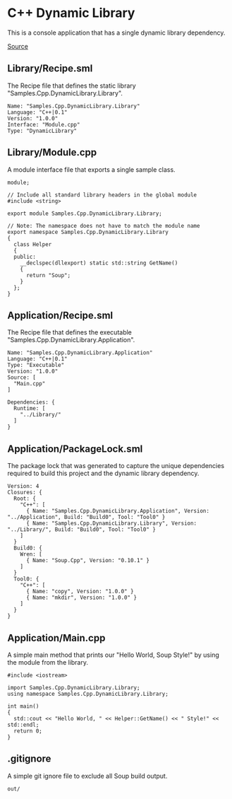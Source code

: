 # C++ Dynamic Library
This is a console application that has a single dynamic library dependency.

[Source](https://github.com/SoupBuild/Soup/tree/main/Samples/Cpp/DynamicLibrary)

## Library/Recipe.sml
The Recipe file that defines the static library "Samples.Cpp.DynamicLibrary.Library".
```
Name: "Samples.Cpp.DynamicLibrary.Library"
Language: "C++|0.1"
Version: "1.0.0"
Interface: "Module.cpp"
Type: "DynamicLibrary"
```

## Library/Module.cpp
A module interface file that exports a single sample class.
```
module;

// Include all standard library headers in the global module
#include <string>

export module Samples.Cpp.DynamicLibrary.Library;

// Note: The namespace does not have to match the module name
export namespace Samples.Cpp.DynamicLibrary.Library
{
  class Helper
  {
  public:
    __declspec(dllexport) static std::string GetName()
    {
      return "Soup";
    }
  };
}
```

## Application/Recipe.sml
The Recipe file that defines the executable "Samples.Cpp.DynamicLibrary.Application".
```
Name: "Samples.Cpp.DynamicLibrary.Application"
Language: "C++|0.1"
Type: "Executable"
Version: "1.0.0"
Source: [
  "Main.cpp"
]

Dependencies: {
  Runtime: [
    "../Library/"
  ]
}
```

## Application/PackageLock.sml
The package lock that was generated to capture the unique dependencies required to build this project and the dynamic library dependency.
```
Version: 4
Closures: {
  Root: {
    "C++": [
      { Name: "Samples.Cpp.DynamicLibrary.Application", Version: "../Application", Build: "Build0", Tool: "Tool0" }
      { Name: "Samples.Cpp.DynamicLibrary.Library", Version: "../Library/", Build: "Build0", Tool: "Tool0" }
    ]
  }
  Build0: {
    Wren: [
      { Name: "Soup.Cpp", Version: "0.10.1" }
    ]
  }
  Tool0: {
    "C++": [
      { Name: "copy", Version: "1.0.0" }
      { Name: "mkdir", Version: "1.0.0" }
    ]
  }
}
```

## Application/Main.cpp
A simple main method that prints our "Hello World, Soup Style!" by using the module from the library.
```
#include <iostream>

import Samples.Cpp.DynamicLibrary.Library;
using namespace Samples.Cpp.DynamicLibrary.Library;

int main()
{
  std::cout << "Hello World, " << Helper::GetName() << " Style!" << std::endl;
  return 0;
}
```

## .gitignore
A simple git ignore file to exclude all Soup build output.
```
out/
```
